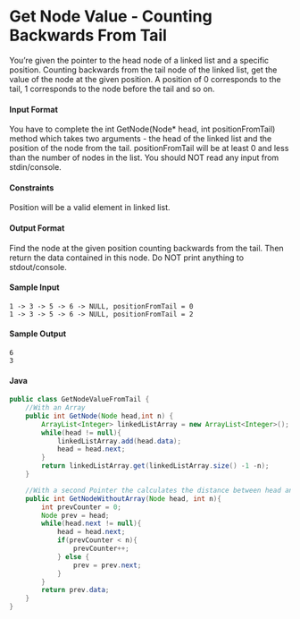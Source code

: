 # Get Node Value - Counting Backwards From Tail
You’re given the pointer to the head node of a linked list and a specific position. Counting backwards from the tail node of the linked list, get the value of the node at the given position. A position of 0 corresponds to the tail, 1 corresponds to the node before the tail and so on.

#### Input Format 
You have to complete the int GetNode(Node* head, int positionFromTail) method which takes two arguments - the head of the linked list and the position of the node from the tail. positionFromTail will be at least 0 and less than the number of nodes in the list. You should NOT read any input from stdin/console.

#### Constraints 
Position will be a valid element in linked list.

#### Output Format 
Find the node at the given position counting backwards from the tail. Then return the data contained in this node. Do NOT print anything to stdout/console.

#### Sample Input
```
1 -> 3 -> 5 -> 6 -> NULL, positionFromTail = 0
1 -> 3 -> 5 -> 6 -> NULL, positionFromTail = 2
```
#### Sample Output
```
6
3
```
#### Java
```java
public class GetNodeValueFromTail {
    //With an Array
    public int GetNode(Node head,int n) {
        ArrayList<Integer> linkedListArray = new ArrayList<Integer>();
        while(head != null){
            linkedListArray.add(head.data);
            head = head.next;
        }
        return linkedListArray.get(linkedListArray.size() -1 -n);
    }

    //With a second Pointer the calculates the distance between head and the pointer that is behind
    public int GetNodeWithoutArray(Node head, int n){
        int prevCounter = 0;
        Node prev = head;
        while(head.next != null){
            head = head.next;
            if(prevCounter < n){
                prevCounter++;
            } else {
                prev = prev.next;
            }
        }
        return prev.data;
    }
}

```